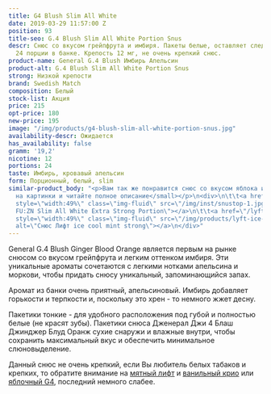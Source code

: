 ```yaml
---
title: G4 Blush Slim All White
date: 2019-03-29 11:57:00 Z
position: 93
title-seo: G.4 Blush Slim All White Portion Snus
descr: Снюс со вкусом грейпфрута и имбиря. Пакеты белые, оставляет следов на зубах.
  24 порции в банке. Крепость 12 мг, не очень крепкий снюс.
product-name: General G.4 Blush Имбирь Апельсин
product-alt: G.4 Blush Slim All White Portion Snus
strong: Низкой крепости
brand: Swedish Match
composition: Белый
stock-list: Акция
price: 215
opt-price: 180
new-price: 195
image: "/img/products/g4-blush-slim-all-white-portion-snus.jpg"
availability-descr: Ожидается
has_availability: false
gramm: '19,2'
nicotine: 12
portions: 24
taste: Имбирь, кровавый апельсин
form: Порционный, белый, slim
similar-product_body: "<p>Вам так же понравится снюс со вкусом яблока и мятой. <small>Жмите
  на картинки и читайте полное описание</small></p>\n<div>\n\t\t<a href=\"/general-g4-slim-apple-white\"><img
  style=\"width:49%\" class=\"img-fluid\" src=\"/img/inst/snustop-1.jpg\" alt=\"G.4
  FU:ZN Slim All White Extra Strong Portion\"></a>\n\t\t<a href=\"/lyft-strong-ice-cool-mint-slim-all-white\"><img
  style=\"width:49%\" class=\"img-fluid\" src=\"/img/products/lyft-ice-cool-mint/lyft-ice-cool-mint.JPG\"
  alt=\"Снюс Лифт ice cool mint strong\"></a>\n</div>"
---
```


General G.4 Blush Ginger Blood Orange является первым на рынке снюсом со вкусом грейпфрута и легким оттенком имбиря. Эти уникальные ароматы сочетаются с легкими нотками апельсина и моркови, чтобы придать снюсу уникальный, запоминающийся запах.

Аромат из банки очень приятный, апельсиновый. Имбирь добавляет горькости и терпкости и, поскольку это хрен - то немного жжет десну.

Пакетики тонкие - для удобного расположения под губой и полностью белые (не красят зубы). Пакетики снюса Дженерал Джи 4 Блаш Джинджер Блуд Оранж сухие снаружи и влажные внутри, чтобы сохранить максимальный вкус и обеспечить минимальное слюновыделение.

Данный снюс не очень крепкий, если Вы любитель белых табаков и крепких, то обратите внимание на [мятный лифт](/lyft-strong-ice-cool-mint-slim-all-white) и [ванильный крио](/g4-cryo-slim-all-white-super-strong) или [яблочный G4](/general-g4-slim-apple-white), последний немного слабее.
